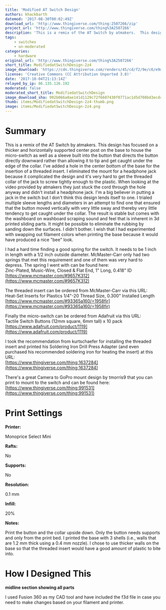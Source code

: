 ```yaml
---
title: 'Modified AT Switch Design'
authors: khackbarth
datemod: '2017-08-30T00:02:49Z'
download_url: 'http://www.thingiverse.com/thing:2507266/zip'
project_url: 'http://www.thingiverse.com/thing%3A2507266'
description: 'This is a remix of the AT Switch by atmakers.  This design has focused on a thicker and horizontally supported center post on the base to house the mi'
tags:
    - switches
    - un-moderated
categories:
    - hardware
original_url: 'http://www.thingiverse.com/thing%3A2507266'
short_title: ModifiedatSwitchDesign-2z4
image_download: 'https://cdn.thingiverse.com/renders/45/cd/f2/9e/c6/e9dadddd5bdbc766b7b85b6dd201ca6a_preview_featured.JPG'
license: 'Creative Commons (CC Attribution Unported 3.0)'
date: '2017-10-04T21:13:14Z'
relayed_by_ip: 86.135.126.192
moderated: false
moderated_short_title: ModifiedatSwitchDesign
image_download_sha: 992b066a0ae141d1129c72f6607430f0771ac1d5d708bd3ecdcf230e36012626
thumb: items/ModifiedatSwitchDesign-2z4-thumb.png
image: items/ModifiedatSwitchDesign-2z4.png
---
```

# Summary

This is a remix of the AT Switch by atmakers. This design has focused on a thicker and horizontally supported center post on the base to house the micro-switch as well as a sleeve built into the button that directs the button directly downward rather than allowing it to tip and get caught under the edge of the collar. I've added a hole in the center bottom of the base for the insertion of a threaded insert. I eliminated the mount for a headphone jack because it complicated the design and it's very hard to get the threaded collar of the jack to screw tightly enough to the plastic. When looking at the video provided by atmakers they just stuck the cord through the hole anyway and didn't install a headphone jack. I'm a big believer in putting a jack in the switch but I don't think this design lends itself to one. I trialed multiple sleeve lengths and diameters in an attempt to find one that ensured that the button moved vertically with very little sway and thereby very little tendency to get caught under the collar. The result is stable but comes with the washboard on washboard scraping sound and feel that is inherent in 3d printed sliding parts. It might be possible to eliminate the rubbing by sanding down the surfaces. I didn't bother. I wish that I had experimented with swapping out filament colors when printing the base because it would have produced a nice &quot;bee&quot; look.

I had a hard time finding a good spring for the switch. It needs to be 1 inch in length with a 1/2 inch outside diameter. McMaster-Carr only had two springs that met this requirement and one of them was very hard to depress. The spring I went with can be found here:  
Zinc-Plated, Music-Wire, Closed &amp; Flat End, 1&quot; Long, 0.418&quot; ID  
[https://www.mcmaster.com/#9657K312](https://www.mcmaster.com/#9657K312)

The threaded insert can be ordered from McMaster-Carr via this URL:  
Heat-Set Inserts for Plastics 1/4&quot;-20 Thread Size, 0.300&quot; Installed Length  
[https://www.mcmaster.com/#93365a160/=1958fir](https://www.mcmaster.com/#93365a160/=1958fir)

Finally the micro-switch can be ordered from Adafruit via this URL:  
Tactile Switch Buttons (12mm square, 6mm tall) x 10 pack  
[https://www.adafruit.com/product/1119](https://www.adafruit.com/product/1119)

I took the recommendation from kurtschaefer for installing the threaded insert and printed his Soldering Iron Drill Press Adapter (and even purchased his recommended soldering iron for heating the insert) at this URL:  
[https://www.thingiverse.com/thing:1637284](https://www.thingiverse.com/thing:1637284)

There's a great Camera to GoPro mount design by tmorris9 that you can print to mount to the switch and can be found here:  
[https://www.thingiverse.com/thing:991531](https://www.thingiverse.com/thing:991531)

# Print Settings

**Printer:**

Monoprice Select Mini

**Rafts:**

No

**Supports:**

No

**Resolution:**

0.1 mm

**Infill:**

20%

**Notes:**

Print the button and the collar upside down. Only the button needs supports and only from the print bed. I printed the base with 3 shells (i.e., walls that are 1.2 mm thick using a 0.4 mm nozzle). I chose to use thicker walls on the base so that the threaded insert would have a good amount of plastic to bite into.

# How I Designed This



**midline section showing all parts**

I used Fusion 360 as my CAD tool and have included the f3d file in case you need to make changes based on your filament and printer.